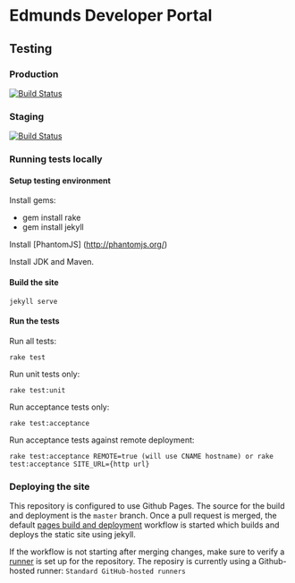 # Edmunds Developer Portal

## Testing

### Production

[![Build Status](https://travis-ci.org/EdmundsAPI/edmundsapi.github.com.png)](https://travis-ci.org/EdmundsAPI/edmundsapi.github.com)

### Staging

[![Build Status](https://travis-ci.org/edmundsapi-preprod/edmundsapi-preprod.github.com.png)](https://travis-ci.org/edmundsapi-preprod/edmundsapi-preprod.github.com)

### Running tests locally

#### Setup testing environment

Install gems:

  - gem install rake
  - gem install jekyll

Install [PhantomJS] (http://phantomjs.org/)

Install JDK and Maven.

#### Build the site

    jekyll serve

#### Run the tests

Run all tests:

    rake test

Run unit tests only:

    rake test:unit

Run acceptance tests only:

    rake test:acceptance

Run acceptance tests against remote deployment:

    rake test:acceptance REMOTE=true (will use CNAME hostname) or rake test:acceptance SITE_URL={http url}

### Deploying the site

This repository is configured to use Github Pages. The source for the build and deployment is the `master` branch. Once a pull request is merged, the default [pages build and deployment](https://github.com/EdmundsAPI/edmundsapi.github.com/actions/workflows/pages/pages-build-deployment) workflow is started which builds and deploys the static site using jekyll.

If the workflow is not starting after merging changes, make sure to verify a [runner](https://github.com/EdmundsAPI/edmundsapi.github.com/actions/runners) is set up for the repository. The reposiry is currently using a Github-hosted runner: `Standard GitHub-hosted runners`